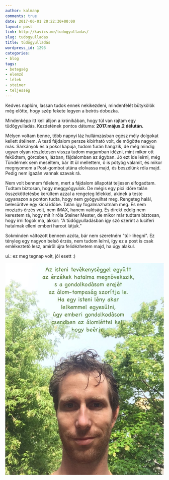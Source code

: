 ```yaml
---
author: kalmanp
comments: true
date: 2017-06-01 20:22:30+00:00
layout: post
link: http://kavics.me/tudogyulladas/
slug: tudogyulladas
title: tüdőgyulladás
wordpress_id: 1293
categories:
- blog
tags:
- betegség
- elemző
- lélek
- steiner
- teljesség
---
```


Kedves naplóm, lassan tudok ennek nekikezdeni, mindenfélét bütykölök még előtte, hogy szép fekete legyen a beírós dobozka.




Mindenképp itt kell álljon a krónikában, hogy túl van rajtam egy tüdőgyulladás. Kezdetének pontos dátuma: **2017.május.2 délután.**




Mélyen voltam benne, több napnyi láz hullámzásban egész mély dolgokat kellett átélnem. A testi fájdalom persze kibírható volt, de mögötte nagyon más. Sárkányok és a pokol kapuja, tudom furán hangzik, de még mindig ugyan olyan részletesen vissza tudom magamban idézni, mint mikor ott feküdtem, görcsben, lázban, fájdalomban az ágyban. Jó ezt ide leírni, még Tündérnek sem meséltem, bár itt ül mellettem, ő is pötyög valamit, és mikor megnyomom a Post-gombot utána elolvassa majd, és beszélünk róla majd. Pedig nem igazán vannak szavak rá.




Nem volt bennem félelem, mert a fájdalom állapotát teljesen elfogadtam. Tudtam biztosan, hogy meggyógyulok. De mégis egy pici időre talán összeköttetésbe kerültem azzal a rengeteg lélekkel, akinek a teste ugyanazon a ponton tudta, hogy nem gyógyulhat meg. Rengeteg halál, belesűrítve egy kicsi időbe. Talán így fogalmazhatnám meg. És nem mozizós érzés volt, nem iMAX, hanem valóság. És direkt eddig nem kerestem rá, hogy mit ír róla Steiner Mester, de mikor már tudtam biztosan, hogy írni fogok ma, akkor:
"A tüdőgyulladásban így szó szerint a luciferi hatalmak elleni emberi harcot látjuk."




Sokminden változott bennem azóta, bár nem szeretném "túl-lihegni". Ez tényleg egy nagyon belső érzés, nem tudom leírni, így ez a post is csak emlékeztető lesz, amiről újra felidézhetem majd, ha úgy alakul.




ui.: ez meg tegnap volt, jól esett :)




[![](/wp-content/uploads/2017/06/8-768x1024.jpg)](/wp-content/uploads/2017/06/8.jpg)
